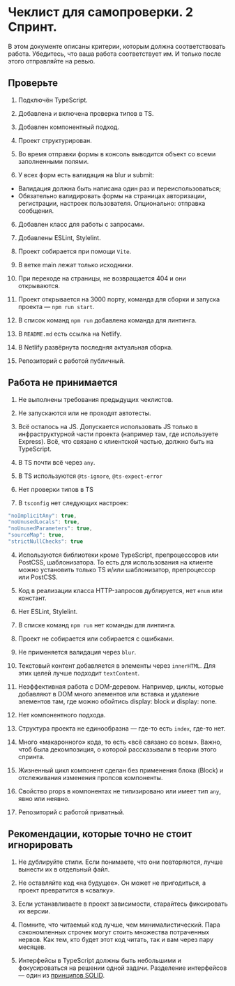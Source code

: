 # Чеклист для самопроверки. 2 Спринт.

В этом документе описаны критерии, которым должна соответствовать работа. Убедитесь, что ваша работа соответствует им. И только после этого отправляйте на ревью.

## Проверьте

1. Подключён TypeScript.

1. Добавлена и включена проверка типов в TS.
2. Добавлен компонентный подход.
3. Проект структурирован.
4. Во время отправки формы в консоль выводится объект со всеми заполненными полями.
5. У всех форм есть валидация на blur и submit:
 - Валидация должна быть написана один раз и переиспользоваться;
 - Обязательно валидировать формы на страницах авторизации, регистрации, настроек пользователя. Опционально: отправка сообщения.
6. Добавлен класс для работы с запросами.

7. Добавлены ESLint, Stylelint.
8. Проект собирается при помощи `Vite`.
9. В ветке main лежат только исходники.
10. При переходе на страницы, не возвращается 404 и они открываются.
11. Проект открывается на 3000 порту, команда для сборки и запуска проекта — `npm run start`.
12. В список команд `npm run` добавлена команда для линтинга.
12. В `README.md` есть ссылка на Netlify.
12. В Netlify развёрнута последняя актуальная сборка.
13. Репозиторий с работой публичный.

## Работа не принимается

1. Не выполнены требования предыдущих чеклистов.

1. Не запускаются или не проходят автотесты.
1. Всё осталось на JS. Допускается использовать JS только в инфраструктурной части проекта (например там, где используете Express). Всё, что связано с клиентской частью, должно быть на TypeScript.
2. В TS почти всё через `any`.
2. В TS используются `@ts-ignore`, `@ts-expect-error`
2. Нет проверки типов в TS
3. В `tsconfig` нет следующих настроек:

```js
"noImplicitAny": true,
"noUnusedLocals": true,
"noUnusedParameters": true,
"sourceMap": true,
"strictNullChecks": true
```

4. Используются библиотеки кроме TypeScript, препроцессоров или PostCSS, шаблонизатора. То есть для использования на клиенте можно установить только TS и/или шаблонизатор, препроцессор или PostCSS.

5. Код в реализации класса HTTP-запросов дублируется, нет `enum` или констант.
7. Нет ESLint, Stylelint.
7. В списке команд `npm run` нет команды для линтинга.
8. Проект не собирается или собирается с ошибками.
9. Не применяется валидация через `blur`.
10. Текстовый контент добавляется в элементы через `innerHTML`. Для этих целей лучше подходит  `textContent`.
11. Неэффективная работа с DOM-деревом. Например, циклы, которые добавляют в DOM много элементов или вставка и удаление элементов там, где можно обойтись display: block и display: none.
12. Нет компонентного подхода.
13. Структура проекта не единообразна — где-то есть `index`, где-то нет.
14. Много «макаронного» кода, то есть «всё связано со всем». Важно, чтоб была декомпозиция, о которой рассказывали в теории этого спринта.
15. Жизненный цикл компонент сделан без применения блока (Block) и отслеживания изменения пропсов компоненты.
15. Свойство props в компонентах не типизировано или имеет тип `any`, явно или неявно.
16. Репозиторий с работой приватный.

## Рекомендации, которые точно не стоит игнорировать

1. Не дублируйте стили. Если понимаете, что они повторяются, лучше вынести их в отдельный файл.

2. Не оставляйте код «на будущее». Он может не пригодиться, а проект превратится в «свалку».
3. Если устанавливаете в проект зависимости, старайтесь фиксировать их версии.
4. Помните, что читаемый код лучше, чем минималистический. Пара сэкономленных строчек могут стоить множества потраченных нервов. Как тем, кто будет этот код читать, так и вам через пару месяцев.
5. Интерфейсы в TypeScript должны быть небольшими и фокусироваться на решении одной задачи. Разделение интерфейсов — один из [принципов SOLID](https://habr.com/ru/company/ruvds/blog/426413/).
